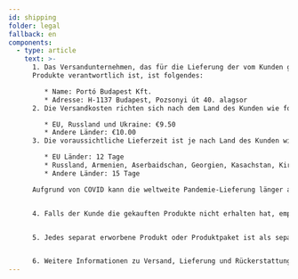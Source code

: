 ```yaml
---
id: shipping
folder: legal
fallback: en
components:
  - type: article
    text: >-
      1. Das Versandunternehmen, das für die Lieferung der vom Kunden gekauften
      Produkte verantwortlich ist, ist folgendes:

         * Name: Portó Budapest Kft.
         * Adresse: H-1137 Budapest, Pozsonyi út 40. alagsor
      2. Die Versandkosten richten sich nach dem Land des Kunden wie folgt:

         * EU, Russland und Ukraine: €9.50
         * Andere Länder: €10.00
      3. Die voraussichtliche Lieferzeit ist je nach Land des Kunden wie folgt:

         * EU Länder: 12 Tage
         * Russland, Armenien, Aserbaidschan, Georgien, Kasachstan, Kirgisistan, Moldawien, Tadschikistan, Turkmenistan, Ukraine, Usbekistan: 19 Tage
         * Andere Länder: 15 Tage

      Aufgrund von COVID kann die weltweite Pandemie-Lieferung länger als üblich dauern.


      4. Falls der Kunde die gekauften Produkte nicht erhalten hat, empfehlen wir ihm, unser Unternehmen über die folgende E-Mail-Adresse zu kontaktieren: [shop@urosystem.com](mailto:shop@urosystem.com)


      5. Jedes separat erworbene Produkt oder Produktpaket ist als separate Einheit zu versenden.


      6. Weitere Informationen zu Versand, Lieferung und Rückerstattung, die oben nicht aufgeführt wurden, sind in unseren \[Allgemeinen Geschäftsbedingungen] enthalten (https://urosystem-ru.myshopify.com/admin/settings/terms-of-service).
---
```

